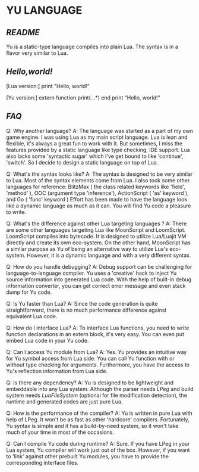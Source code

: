 # YU LANGUAGE

*README*
----
Yu is a static-type language compiles into plain Lua.
The syntax is in a flavor very similar to Lua.

*Hello,world!*
----
[Lua version:]
print "Hello, world!"

[Yu version:]
extern
  function print(...*)
end
print "Hello, world!"


*FAQ*
----
Q: Why another language?
A: The language was started as a part of my own game engine. I was using Lua as my main script language. Lua is lean and flexible, it's always a great fun to work with it. But sometimes, I miss the features provided by a static language like type checking, IDE support. Lua also lacks some 'syntactic sugar' which I've get bound to like 'continue', 'switch'.  So I decide to design a static language on top of Lua.


Q: What's the syntax looks like?
A: The syntax is designed to be very similar to Lua. Most of the syntax elements come from Lua. 
I also took some other languages for reference: BlitzMax ( the class related keywords like 'field', 'method' ), OOC (argument type 'inference'), ActionScript ( 'as' keyword ), and Go ( 'func' keyword )
Effort has been made to have the language look like a dynamic language as much as it can. 
You will find Yu code a pleasure to write.


Q: What's the difference against other Lua targeting languages ?
A: There are some other languages targeting Lua like MoonScript and LoomScript. 
LoomScript compiles into bytecode. It is designed to utilize Lua/Luajit VM directly and create its own eco-system. 
On the other hand, MoonScript has a similar purpose as Yu of being an alternative way to utilize Lua's eco-system. However, it is a dynamic language and with a very different syntax. 

Q: How do you handle debugging?
A: Debug support can be challenging for language-to-language compiler. Yu uses a 'creative' hack to inject Yu source information into generated Lua code. With the help of built-in debug information converter, you can get correct error message and even stack dump for Yu code.

Q: Is Yu faster than Lua?
A: Since the code generation is quite straightforward, there is no much performance difference against equivalent Lua code. 

Q: How do I interface Lua?
A: To interface Lua functions, you need to write function declarations in an extern block, it's very easy. You can even put embed Lua code in your Yu code. 

Q: Can I access Yu module from Lua?
A: Yes. Yu provides an intuitive way for Yu symbol access from Lua side. You can call Yu function with or without type checking for arguments. Furthermore, you have the access to Yu's reflection information from Lua side.

Q: Is there any dependency?
A: Yu is designed to be lightweight and embeddable into any Lua system. Although the parser needs *LPeg* and build system needs *LuaFileSystem* (optional for file modification detection),  the runtime and generated codes are just pure Lua.

Q: How is the performance of the compiler?
A: Yu is written in pure Lua with help of LPeg. It won't be as fast as other 'hardcore' compilers. Fortunately, Yu syntax is simple and it has a build-by-need system, so it won't take much of your time in most of the occasions.

Q: Can I compile Yu code during runtime?
A: Sure. If you have LPeg in your Lua system, Yu compiler will work just out of the box. However, if you want to 'link' against other prebuilt Yu modules, you have to provide the corresponding interface files.



